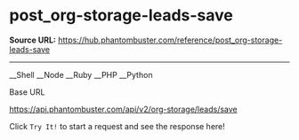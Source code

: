 # post_org-storage-leads-save

**Source URL:** https://hub.phantombuster.com/reference/post_org-storage-leads-save

---

__Shell __Node __Ruby __PHP __Python

Base URL

https://api.phantombuster.com/api/v2/org-storage/leads/save

Click `Try It!` to start a request and see the response here!
